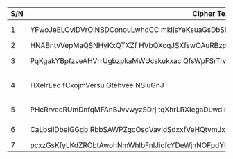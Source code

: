 | S/N | Cipher Text | key | Plain Text |
| -------- | -------- | -------- | -------- |
| 1  | YFwoJeELOvlDVrOlNBDConouLwhdCC mkIjsYeKsuaGsDbSRJymLJVOaYNQRrgKBSifPOdnCbUleWCbf | 4 | Yellow submarine  |
| 2  | HNABntvVepMaQSNHyKxQTXZf HVbQXcqJSXfswOAuRBzpefOdfBeylimeqDHDlFc  | 7 | Hey Jude |
| 3  | PqKgakYBpfzveAHVrrUgbzpkaMWUcskukxac QfsWpFSrTrwiaQRtSsXesGlrBqv  | 3 | Paperback Writer |
| 4  | HXelrEed fCxojmVersu Gtehvee NSluGnJ  | 1 | Here Comes the Sun |
| 5  | PHcRrveeRUmDnfqMFAnBJvvwyzSDrj tqXhrLRXIegaDLwdInIGCvqelcjzU  | 5 | Penny Lane |
| 6  | CaLbsilDbelGGgb RbbSAWPZgcOsdVavIdSdxxfVeHQtvmJxDfyCYwo  | 4 | Cil Academy |
| 7  | pcxzGsKfyLKdZRObtAwohNmWhlbFnIJiofcYDeWjnNOFpdYUiqeLVqcKsUXJWeYttITQzGpFaILWQkRU!BwhehCh  | 7 | pythonista! |
